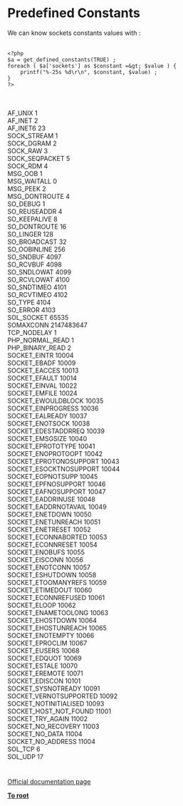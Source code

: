 # Predefined Constants



We can know sockets constants values with :<br><br>

```
<?php
$a = get_defined_constants(TRUE) ;
foreach ( $a['sockets'] as $constant =&gt; $value ) {
    printf("%-25s %d\r\n", $constant, $value) ;
}
?>
```
<br><br>AF_UNIX                   1<br>AF_INET                   2<br>AF_INET6                  23<br>SOCK_STREAM               1<br>SOCK_DGRAM                2<br>SOCK_RAW                  3<br>SOCK_SEQPACKET            5<br>SOCK_RDM                  4<br>MSG_OOB                   1<br>MSG_WAITALL               0<br>MSG_PEEK                  2<br>MSG_DONTROUTE             4<br>SO_DEBUG                  1<br>SO_REUSEADDR              4<br>SO_KEEPALIVE              8<br>SO_DONTROUTE              16<br>SO_LINGER                 128<br>SO_BROADCAST              32<br>SO_OOBINLINE              256<br>SO_SNDBUF                 4097<br>SO_RCVBUF                 4098<br>SO_SNDLOWAT               4099<br>SO_RCVLOWAT               4100<br>SO_SNDTIMEO               4101<br>SO_RCVTIMEO               4102<br>SO_TYPE                   4104<br>SO_ERROR                  4103<br>SOL_SOCKET                65535<br>SOMAXCONN                 2147483647<br>TCP_NODELAY               1<br>PHP_NORMAL_READ           1<br>PHP_BINARY_READ           2<br>SOCKET_EINTR              10004<br>SOCKET_EBADF              10009<br>SOCKET_EACCES             10013<br>SOCKET_EFAULT             10014<br>SOCKET_EINVAL             10022<br>SOCKET_EMFILE             10024<br>SOCKET_EWOULDBLOCK        10035<br>SOCKET_EINPROGRESS        10036<br>SOCKET_EALREADY           10037<br>SOCKET_ENOTSOCK           10038<br>SOCKET_EDESTADDRREQ       10039<br>SOCKET_EMSGSIZE           10040<br>SOCKET_EPROTOTYPE         10041<br>SOCKET_ENOPROTOOPT        10042<br>SOCKET_EPROTONOSUPPORT    10043<br>SOCKET_ESOCKTNOSUPPORT    10044<br>SOCKET_EOPNOTSUPP         10045<br>SOCKET_EPFNOSUPPORT       10046<br>SOCKET_EAFNOSUPPORT       10047<br>SOCKET_EADDRINUSE         10048<br>SOCKET_EADDRNOTAVAIL      10049<br>SOCKET_ENETDOWN           10050<br>SOCKET_ENETUNREACH        10051<br>SOCKET_ENETRESET          10052<br>SOCKET_ECONNABORTED       10053<br>SOCKET_ECONNRESET         10054<br>SOCKET_ENOBUFS            10055<br>SOCKET_EISCONN            10056<br>SOCKET_ENOTCONN           10057<br>SOCKET_ESHUTDOWN          10058<br>SOCKET_ETOOMANYREFS       10059<br>SOCKET_ETIMEDOUT          10060<br>SOCKET_ECONNREFUSED       10061<br>SOCKET_ELOOP              10062<br>SOCKET_ENAMETOOLONG       10063<br>SOCKET_EHOSTDOWN          10064<br>SOCKET_EHOSTUNREACH       10065<br>SOCKET_ENOTEMPTY          10066<br>SOCKET_EPROCLIM           10067<br>SOCKET_EUSERS             10068<br>SOCKET_EDQUOT             10069<br>SOCKET_ESTALE             10070<br>SOCKET_EREMOTE            10071<br>SOCKET_EDISCON            10101<br>SOCKET_SYSNOTREADY        10091<br>SOCKET_VERNOTSUPPORTED    10092<br>SOCKET_NOTINITIALISED     10093<br>SOCKET_HOST_NOT_FOUND     11001<br>SOCKET_TRY_AGAIN          11002<br>SOCKET_NO_RECOVERY        11003<br>SOCKET_NO_DATA            11004<br>SOCKET_NO_ADDRESS         11004<br>SOL_TCP                   6<br>SOL_UDP                   17  

#

[Official documentation page](https://www.php.net/manual/en/sockets.constants.php)

**[To root](/README.md)**